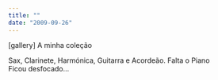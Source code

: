 ```yaml
---
title: ""
date: "2009-09-26"
---
```


\[gallery\] A minha coleção

Sax, Clarinete, Harmónica, Guitarra e Acordeão. Falta o Piano  
Ficou desfocado…
